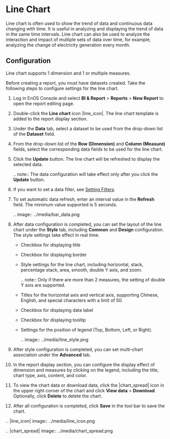 # Line Chart

Line chart is often used to show the trend of data and continuous data changing with time. It is useful in analyzing and displaying the trend of data in the same time intervals. Line chart can also be used to analyze the interaction and impact of multiple sets of data over time, for example, analyzing the change of electricity generation every month.

## Configuration

Line chart supports 1 dimension and 1 or multiple measures.

Before creating a report, you must have datasets created. Take the following steps to configure settings for the line chart.

1. Log in EnOS Console and select **BI & Report** > **Reports** > **New Report** to open the report editing page.

2. Double-click the **Line chart** icon |line_icon|. The line chart template is added to the report display section.

3. Under the **Data** tab, select a dataset to be used from the drop-down list of the **Dataset** field.

4. From the drop-down list of the **Row (Dimension)** and **Column (Measure)** fields, select the corresponding data fields to be used for the line chart.

5. Click the **Update** button. The line chart will be refreshed to display the selected data.

   .. note:: The data configuration will take effect only after you click the **Update** button.

6. If you want to set a data filter, see [Setting Filters](filter).

7. To set automatic data refresh, enter an interval value in the **Refresh** field. The minimum value supported is 5 seconds.

   .. image:: ../media/bar_data.png

8. After data configuration is completed, you can set the layout of the line chart under the **Style** tab, including **Common** and **Design** configuration. The style settings take effect in real time.

   - Checkbox for displaying title

   - Checkbox for displaying border

   - Style settings for the line chart, including horizontal, stack, percentage stack, area, smooth, double Y axis, and zoom.

     .. note:: Only if there are more than 2 measures, the setting of double Y axis are supported.

   - Titles for the horizontal axis and vertical axis, supporting Chinese, English, and special characters with a limit of 50.

   - Checkbox for displaying data label

   - Checkbox for displaying tooltip

   - Settings for the position of legend (Top, Bottom, Left, or Right).

     .. image:: ../media/line_style.png

9. After style configuration is completed, you can set multi-chart association under the **Advanced** tab.

10. In the report display section, you can configure the display effect of dimension and measures by clicking on the legend, including the title, chart type, axis, content, and color.

11. To view the chart data or download data, click the |chart_spread| icon in the upper right corner of the chart and click **View data** > **Download**. Optionally, click **Delete** to delete the chart.

12. After all configuration is completed, click **Save** in the tool bar to save the chart.

.. |line_icon| image:: ../media/line_icon.png

.. |chart_spread| image:: ../media/chart_spread.png

<!--end-->
